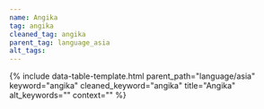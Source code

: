```yaml
---
name: Angika
tag: angika
cleaned_tag: angika
parent_tag: language_asia
alt_tags: 
---
```


{% include data-table-template.html 
  parent_path="language/asia" 
  keyword="angika" 
  cleaned_keyword="angika" 
  title="Angika"
  alt_keywords=""
  context=""
%}

